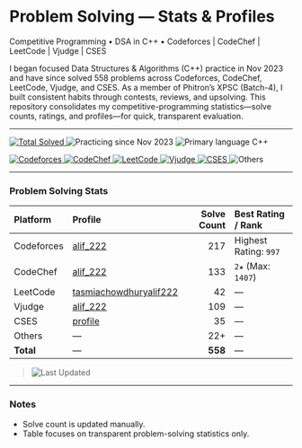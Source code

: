 # Problem Solving — Stats & Profiles

Competitive Programming • DSA in C++ • Codeforces | CodeChef | LeetCode | Vjudge | CSES

<!-- Intro (replace with Semi-formal if you prefer) -->
I began focused Data Structures & Algorithms (C++) practice in Nov 2023 and have since solved 558 problems across Codeforces, CodeChef, LeetCode, Vjudge, and CSES. As a member of Phitron’s XPSC (Batch-4), I built consistent habits through contests, reviews, and upsolving. This repository consolidates my competitive-programming statistics—solve counts, ratings, and profiles—for quick, transparent evaluation.

---

<!-- Quick badges -->
<p align="left">
  <a href="#problem-solving-stats">
    <img alt="Total Solved" src="https://img.shields.io/badge/Total%20Solved-558-1abc9c?style=for-the-badge&logo=leetcode&logoColor=white">
  </a>
  <img alt="Practicing since Nov 2023" src="https://img.shields.io/badge/Practicing%20since-Nov%202023-6f42c1?style=for-the-badge">
  <img alt="Primary language C++" src="https://img.shields.io/badge/Primary%20language-C%2B%2B-00599C?style=for-the-badge&logo=c%2B%2B&logoColor=white">
</p>

<!-- Platform badges (clickable) -->
<p align="left">
  <a href="https://codeforces.com/profile/alif_222">
    <img alt="Codeforces" src="https://img.shields.io/badge/Codeforces-217%20solved-2F80ED?style=for-the-badge&logo=codeforces">
  </a>
  <a href="https://www.codechef.com/users/alif_222">
    <img alt="CodeChef" src="https://img.shields.io/badge/CodeChef-133%20solved%20%7C%20Max%202%20Star%201407-5B4638?style=for-the-badge&logo=codechef&logoColor=white">
  </a>
  <a href="https://leetcode.com/u/tasmiachowdhuryalif222/">
    <img alt="LeetCode" src="https://img.shields.io/badge/LeetCode-42%20solved-F89F1B?style=for-the-badge&logo=leetcode&logoColor=white">
  </a>
  <a href="https://vjudge.net/user/alif_222">
    <img alt="Vjudge" src="https://img.shields.io/badge/Vjudge-109%20solved-4B8BBE?style=for-the-badge">
  </a>
  <a href="https://cses.fi/user/245402">
    <img alt="CSES" src="https://img.shields.io/badge/CSES-35%20solved-0069B4?style=for-the-badge">
  </a>
  <img alt="Others" src="https://img.shields.io/badge/Others-22%2B-999999?style=for-the-badge">
</p>

---

### Problem Solving Stats

| Platform    | Profile                                                                 | Solve Count | Best Rating / Rank |
|:------------|:-------------------------------------------------------------------------|------------:|:-------------------|
| Codeforces  | [alif_222](https://codeforces.com/profile/alif_222)                      |         217 | Highest Rating: `997` |
| CodeChef    | [alif_222](https://www.codechef.com/users/alif_222)                      |         133 | `2★` (Max: `1407`) |
| LeetCode    | [tasmiachowdhuryalif222](https://leetcode.com/u/tasmiachowdhuryalif222/) |          42 | — |
| Vjudge      | [alif_222](https://vjudge.net/user/alif_222)                             |         109 | — |
| CSES        | [profile](https://cses.fi/user/245402)                                   |          35 | — |
| Others      | —                                                                         |        22+ | — |
| **Total**   | —                                                                         |     **558** | — |

> ![Last Updated](https://img.shields.io/badge/Last%20Updated-Aug%2019%2C%202025-informational?style=flat-square)

---

### Notes
- Solve count is updated manually.
- Table focuses on transparent problem-solving statistics only.
